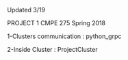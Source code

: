 Updated 3/19

PROJECT 1 CMPE 275 Spring 2018

1-Clusters communication : python_grpc

2-Inside Cluster : ProjectCluster